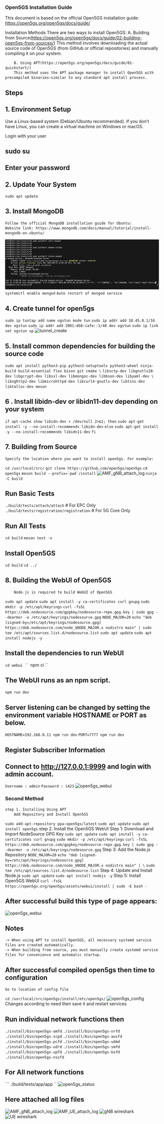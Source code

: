### Open5GS Installation Guide
This document is based on the official Open5GS installation guide: https://open5gs.org/open5gs/docs/guide/

Installation Methods
    There are two ways to install Open5GS:
        A. Building from Source(https://open5gs.org/open5gs/docs/guide/02-building-open5gs-from-sources/)
        This method involves downloading the actual source code of Open5GS (from GitHub or official repositories) and manually compiling it on your system.

        B. Using APT(https://open5gs.org/open5gs/docs/guide/01-quickstart/)
        This method uses the APT package manager to install Open5GS with precompiled binaries—similar to any standard apt install process.

## Steps

## 1. Environment Setup
Use a Linux-based system (Debian/Ubuntu recommended).
If you don’t have Linux, you can create a virtual machine on Windows or macOS.

Login with your user
## sudo su 
## Enter your password 


## 2. Update Your System
    sudo apt update 
## 3. Install MongoDB
    Follow the official MongoDB installation guide for Ubuntu:
    Website link: https://www.mongodb.com/docs/manual/tutorial/install-mongodb-on-ubuntu/
![mongod_status](../../Pictures/mongod_status.png) 
``` systemctl enable mongod ``` 
``` Auto restart of mongod service ```

## 4. Create tunnel for open5gs
``` sudo ip tuntap add name ogstun mode tun ```
``` sudo ip addr add 10.45.0.1/16 dev ogstun ```
``` sudo ip addr add 2001:db8:cafe::1/48 dev ogstun ```
``` sudo ip link set ogstun up ```
![tunnel_create](../../Pictures/tunnel_create.png)     

## 5. Install common dependencies for building the source code
``` sudo apt install python3-pip python3-setuptools python3-wheel ninja-build build-essential flex bison git cmake \ ```
``` libsctp-dev libgnutls28-dev libgcrypt-dev libssl-dev libmongoc-dev libbson-dev libyaml-dev \ ```
``` libnghttp2-dev libmicrohttpd-dev libcurl4-gnutls-dev libtins-dev libtalloc-dev meson ```

## 6 . Install libidn-dev or libidn11-dev depending on your system

``` if apt-cache show libidn-dev > /dev/null 2>&1; then ```
``` sudo apt-get install -y --no-install-recommends libidn-dev ```
``` else ```
    ``` sudo apt-get install -y --no-install-recommends libidn11-dev ```
```fi ```

## 7. Building from Source
    Specify the location where you want to install open5gs. For example:

``` cd /usr/local/src/ ```
    ``` git clone https://github.com/open5gs/open5gs ```
    ``` cd open5gs ```
    ``` meson build --prefix=`pwd`/install ```
![AMF_gNB_attach_log](../../Pictures/open5gs_meson_build.png) 
``` ninja -C build ```
## Run Basic Tests
``` ./build/tests/attach/attach ```           # For EPC Only
``` ./build/tests/registration/registration ```    # For 5G Core Only
## Run All Tests
``` cd build ```
``` meson test -v ```
## Install Open5GS
``` cd build ```
``` cd ../ ```

## 8. Building the WebUI of Open5GS
        Node.js is required to build WebUI of Open5GS
``` sudo apt update ```
``` sudo apt install -y ca-certificates curl gnupg ```
``` sudo mkdir -p /etc/apt/keyrings ```
``` curl -fsSL https://deb.nodesource.com/gpgkey/nodesource-repo.gpg.key | sudo gpg --dearmor -o /etc/apt/keyrings/nodesource.gpg ```
``` NODE_MAJOR=20 ```
``` echo "deb [signed-by=/etc/apt/keyrings/nodesource.gpg] https://deb.nodesource.com/node_$NODE_MAJOR.x nodistro main" | sudo tee /etc/apt/sources.list.d/nodesource.list ```
``` sudo apt update ```
``` sudo apt install nodejs -y ```
## Install the dependencies to run WebUI
``` cd webui ``
``` npm ci ``
## The WebUI runs as an npm script.
``` npm run dev ```
## Server listening can be changed by setting the environment variable HOSTNAME or PORT as below.
``` HOSTNAME=192.168.0.11 npm run dev ```
``` PORT=7777 npm run dev ```

## Register Subscriber Information
## Connect to http://127.0.0.1:9999 and login with admin account.

``` Username : admin ```
``` Password : 1423 ```
![open5gs_webui](../../Pictures/open5gs_webui.png)     


### Second Method
    step 1. Installing Using APT
        Add Repository and Install Open5GS
``` sudo add-apt-repository ppa:open5gs/latest ```
    ``` sudo apt update ```
    ``` sudo apt install open5gs ```
    step 2. Install the Open5GS WebUI
        Step 1: Download and Import NodeSource GPG Key
    ``` sudo apt update ```
    ``` sudo apt install -y ca-certificates curl gnupg ```
    ``` sudo mkdir -p /etc/apt/keyrings ```
    ``` curl -fsSL https://deb.nodesource.com/gpgkey/nodesource-repo.gpg.key | sudo gpg --dearmor -o /etc/apt/keyrings/nodesource.gpg ```
    Step 3: Add the Node.js Repository
    ``` NODE_MAJOR=20 ```
    ``` echo "deb [signed-by=/etc/apt/keyrings/nodesource.gpg] https://deb.nodesource.com/node_$NODE_MAJOR.x nodistro main" | \ ```
    ``` sudo tee /etc/apt/sources.list.d/nodesource.list ```
    Step 4: Update and Install Node.js
    ``` sudo apt update ```
    ``` sudo apt install nodejs -y ```
    Step 5: Install Open5GS WebUI
    ``` curl -fsSL https://open5gs.org/open5gs/assets/webui/install | sudo -E bash -  ```
 ## After successful build this type of page appears:
 ![open5gs_webui](../../Pictures/open5gs_webui.png)     
    
## Notes
    -> When using APT to install Open5GS, all necessary systemd service files are created automatically.
    -> When building from source, you must manually create systemd service files for convenience and automatic startup.

## After successful compiled open5gs then time to configuration
    Go to location of config file
``` cd /usr/local/src/open5gs/install/etc/open5gs/ ```
![open5gs_config](../../Pictures/open5gs_config.png)
Changes according to need then save it and restart services 

## Run individual network functions then 
``` ./install/bin/open5gs-amfd ```
``` ./install/bin/open5gs-nrfd ```
``` ./install/bin/open5gs-scpd ```
``` ./install/bin/open5gs-ausfd ```
``` ./install/bin/open5gs-pcfd ```
``` ./install/bin/open5gs-udmd ```
``` ./install/bin/open5gs-udrd ```
``` ./install/bin/open5gs-smfd ```
``` ./install/bin/open5gs-upfd ```
``` ./install/bin/open5gs-bsfd ```
``` ./install/bin/open5gs-nssfd ```

## For All network functions 
``` ./build/tests/app/app ``
![open5gs_status](../../Pictures/Network_funtions_status_check.png)

## Here attached all log files
![AMF_gNB_attach_log](../../Pictures/AMF_log.png) 
![AMF_UE_attach_log](../../Pictures/AMF_UE.png) 
![gNB wireshark](../../Pictures/Wireshark_ngap_gNB.png)
![UE wireshark](../../Pictures/Wireshark_UE.png)










